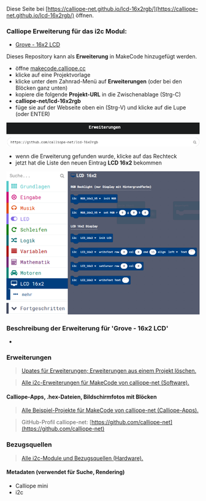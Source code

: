 
Diese Seite bei [https://calliope-net.github.io/lcd-16x2rgb/](https://calliope-net.github.io/lcd-16x2rgb/) öffnen.

### Calliope Erweiterung für das i2c Modul:

* [Grove - 16x2 LCD](https://wiki.seeedstudio.com/Grove-16x2_LCD_Series/)

Dieses Repository kann als **Erweiterung** in MakeCode hinzugefügt werden.

* öffne [makecode.calliope.cc](https://makecode.calliope.cc)
* klicke auf eine Projektvorlage
* klicke unter dem Zahnrad-Menü auf **Erweiterungen** (oder bei den Blöcken ganz unten)
* kopiere die folgende **Projekt-URL** in die Zwischenablage (Strg-C)
* **calliope-net/lcd-16x2rgb**
* füge sie auf der Webseite oben ein (Strg-V) und klicke auf die Lupe (oder ENTER)

![](erweiterung-laden.png)

* wenn die Erweiterung gefunden wurde, klicke auf das Rechteck
* jetzt hat die Liste den neuen Eintrag **LCD 16x2** bekommen

![](blocks.png)

### Beschreibung der Erweiterung für 'Grove - 16x2 LCD'

*

### Erweiterungen

> [Upates für Erweiterungen; Erweiterungen aus einem Projekt löschen.](https://calliope-net.github.io/i2c-test#updates)

> [Alle i2c-Erweiterungen für MakeCode von calliope-net (Software).](https://calliope-net.github.io/i2c-test#erweiterungen)

#### Calliope-Apps, .hex-Dateien, Bildschirmfotos mit Blöcken

> [Alle Beispiel-Projekte für MakeCode von calliope-net (Calliope-Apps).](https://calliope-net.github.io/i2c-test#programmierbeispiele)

> GitHub-Profil calliope-net: [https://github.com/calliope-net](https://github.com/calliope-net)

### Bezugsquellen

> [Alle i2c-Module und Bezugsquellen (Hardware).](https://calliope-net.github.io/i2c-test#bezugsquellen)

#### Metadaten (verwendet für Suche, Rendering)

* Calliope mini
* i2c
